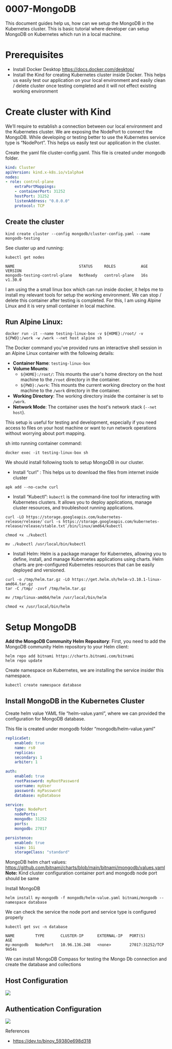 # 0007-MongoDB
This document guides help us, how can we setup the MongoDB in the Kubernetes cluster. This is basic tutorial where developer can setup MongoDB on Kubernetes which run in a local machine.

# Prerequisites 
- Install Docker Desktop https://docs.docker.com/desktop/
- Install the Kind for creating Kubernetes cluster inside Docker. This helps us easily test our application on your local environment and easily clean / delete cluster once testing completed and it will not effect existing working environment

# Create cluster with Kind

We’ll require to establish a connection between our local environment and the Kubernetes cluster. We are exposing the NodePort to connect the MongoDB. While developing or testing better to use the Kubernetes service type is “NodePort”. This helps us easily test our application in the cluster.

Create the yaml file cluster-config.yaml. This file is created under mongodb folder. 
```yaml
kind: Cluster
apiVersion: kind.x-k8s.io/v1alpha4
nodes:
- role: control-plane
    extraPortMappings:
    - containerPort: 31252
    hostPort: 31252
    listenAddress: "0.0.0.0"
    protocol: TCP
```

## Create the cluster 
```shell
kind create cluster --config mongodb/cluster-config.yaml --name mongodb-testing
```

See cluster up and running:
```shell
kubectl get nodes

NAME                            STATUS     ROLES           AGE   VERSION
mongodb-testing-control-plane   NotReady   control-plane   16s   v1.30.0
```

I am using the a small linux box which can run inside docker, it helps me to install my relevant tools for setup the working environment. We can stop / delete this container after testing is completed. For this, I am using Alpine Linux and it is very small container in local machine.

## Run Alpine Linux:
```shell
docker run -it --name testing-linux-box -v ${HOME}:/root/ -v ${PWD}:/work -w /work --net host alpine sh
```

The Docker command you've provided runs an interactive shell session in an Alpine Linux container with the following details:

- **Container Name**: `testing-linux-box`
- **Volume Mounts**:
    - `${HOME}:/root/`: This mounts the user's home directory on the host machine to the `/root` directory in the container.
    - `${PWD}:/work`: This mounts the current working directory on the host machine to the `/work` directory in the container.
- **Working Directory**: The working directory inside the container is set to `/work`.
- **Network Mode**: The container uses the host's network stack (`--net host`).

This setup is useful for testing and development, especially if you need access to files on your host machine or want to run network operations without worrying about port mapping.

sh into running container command:
```shell
docker exec -it testing-linux-box sh
```

We should install following tools to setup MongoDB in our cluster.

- Install “curl” : This helps us to download the files from internet inside cluster
```shell
apk add --no-cache curl
```

- Install “Kubectl”: `kubectl` is the command-line tool for interacting with Kubernetes clusters. It allows you to deploy applications, manage cluster resources, and troubleshoot running applications.
```shell
curl -LO https://storage.googleapis.com/kubernetes-release/release/`curl -s https://storage.googleapis.com/kubernetes-release/release/stable.txt`/bin/linux/amd64/kubectl

chmod +x ./kubectl

mv ./kubectl /usr/local/bin/kubectl
```

- Install Helm: Helm is a package manager for Kubernetes, allowing you to define, install, and manage Kubernetes applications using charts. Helm charts are pre-configured Kubernetes resources that can be easily deployed and versioned.
```shell
curl -o /tmp/helm.tar.gz -LO https://get.helm.sh/helm-v3.10.1-linux-amd64.tar.gz
tar -C /tmp/ -zxvf /tmp/helm.tar.gz

mv /tmp/linux-amd64/helm /usr/local/bin/helm

chmod +x /usr/local/bin/helm
```

# Setup MongoDB

**Add the MongoDB Community Helm Repository**: First, you need to add the MongoDB community Helm repository to your Helm client:
```shell
helm repo add bitnami https://charts.bitnami.com/bitnami
helm repo update
```

Create namespace on Kubernetes, we are installing the service insider this namespace.
```shell
kubectl create namespace database
```

## Install MongoDB in the Kubernetes Cluster

Create helm value YAML file “helm-value.yaml”, where we can provided the configuration for MongoDB database.

This file is created under mongodb folder “mongodb/helm-value.yaml”
```yaml
replicaSet:
    enabled: true
    name: rs0
    replicas:
    secondary: 1
    arbiter: 1

auth:
    enabled: true
    rootPassword: myRootPassword
    username: myUser
    password: myPassword
    database: myDatabase

service:
    type: NodePort
    nodePorts:
    mongodb: 31252
    ports:
    mongodb: 27017

persistence:
    enabled: true
    size: 1Gi
    storageClass: "standard"
```

MongoDB helm chart values: https://github.com/bitnami/charts/blob/main/bitnami/mongodb/values.yaml
**Note:** Kind cluster configuration container port and mongodb node port should be same

Install MongoDB 
```shell
helm install my-mongodb -f mongodb/helm-value.yaml bitnami/mongodb --namespace database
```

We can check the service the node port and service type is configured properly
```shell
kubectl get svc -n database

NAME         TYPE       CLUSTER-IP      EXTERNAL-IP   PORT(S)           AGE
my-mongodb   NodePort   10.96.136.248   <none>        27017:31252/TCP   9m54s
```

We can install MongoDB Compass for testing the Mongo Db connection and create the database and collections

## Host Configuration
![](https://paper-attachments.dropboxusercontent.com/s_DB39112FCA5B40991E1F5FBD452106ED103D616BE13230B31BC03D387CD046A3_1721932307206_image.png)

## Authentication Configuration
![](https://paper-attachments.dropboxusercontent.com/s_DB39112FCA5B40991E1F5FBD452106ED103D616BE13230B31BC03D387CD046A3_1721932331980_image.png)

References
* https://dev.to/binoy_59380e698d318